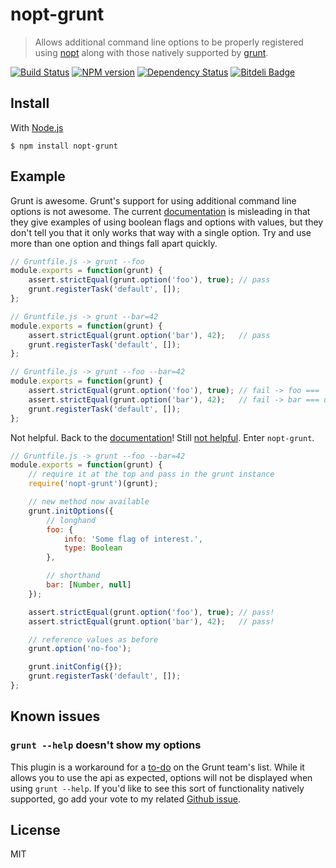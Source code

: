 # nopt-grunt

> Allows additional command line options to be properly registered using [nopt](https://github.com/isaacs/nopt) along with those natively supported by [grunt](http://gruntjs.org).

[![Build Status](https://travis-ci.org/shannonmoeller/nopt-grunt.png?branch=master)](https://travis-ci.org/shannonmoeller/nopt-grunt)
[![NPM version](https://badge.fury.io/js/nopt-grunt.png)](http://badge.fury.io/js/nopt-grunt)
[![Dependency Status](https://gemnasium.com/shannonmoeller/nopt-grunt.png)](https://gemnasium.com/shannonmoeller/nopt-grunt)
[![Bitdeli Badge](https://d2weczhvl823v0.cloudfront.net/shannonmoeller/nopt-grunt/trend.png)](https://bitdeli.com/free "Bitdeli Badge")


## Install

With [Node.js](http://nodejs.org)

    $ npm install nopt-grunt

## Example

Grunt is awesome. Grunt's support for using additional command line options is not awesome. The current [documentation](http://gruntjs.com/api/grunt.option) is misleading in that they give examples of using boolean flags and options with values, but they don't tell you that it only works that way with a single option. Try and use more than one option and things fall apart quickly.

```js
// Gruntfile.js -> grunt --foo
module.exports = function(grunt) {
    assert.strictEqual(grunt.option('foo'), true); // pass
    grunt.registerTask('default', []);
};

// Gruntfile.js -> grunt --bar=42
module.exports = function(grunt) {
    assert.strictEqual(grunt.option('bar'), 42);   // pass
    grunt.registerTask('default', []);
};

// Gruntfile.js -> grunt --foo --bar=42
module.exports = function(grunt) {
    assert.strictEqual(grunt.option('foo'), true); // fail -> foo === '--bar=42'
    assert.strictEqual(grunt.option('bar'), 42);   // fail -> bar === undefined
    grunt.registerTask('default', []);
};
```

Not helpful. Back to the [documentation](http://gruntjs.com/creating-tasks#cli-options-environment)! Still [not helpful](http://gruntjs.com/frequently-asked-questions#options).  Enter `nopt-grunt`.

```js
// Gruntfile.js -> grunt --foo --bar=42
module.exports = function(grunt) {
    // require it at the top and pass in the grunt instance
    require('nopt-grunt')(grunt);

    // new method now available
    grunt.initOptions({
        // longhand
        foo: {
            info: 'Some flag of interest.',
            type: Boolean
        },

        // shorthand
        bar: [Number, null]
    });

    assert.strictEqual(grunt.option('foo'), true); // pass!
    assert.strictEqual(grunt.option('bar'), 42);   // pass!

    // reference values as before
    grunt.option('no-foo');

    grunt.initConfig({});
    grunt.registerTask('default', []);
};
```

## Known issues

### `grunt --help` doesn't show my options

This plugin is a workaround for a [to-do](http://gruntjs.com/creating-tasks#cli-options-environment) on the Grunt team's list. While it allows you to use the api as expected, options will not be displayed when using `grunt --help`. If you'd like to see this sort of functionality natively supported, go add your vote to my related [Github issue](https://github.com/gruntjs/grunt/issues/1005).

## License

MIT
